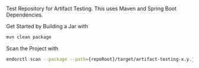 Test Repository for Artifact Testing.
This uses Maven and Spring Boot Dependencies.

Get Started by Building a Jar with
   ```bash
   mvn clean package
   ```

Scan the Project with
   ```bash
   endorctl scan --package --path={repoRoot}/target/artifact-testing-x.y.jar --project-name=java-artifact-scan
   ```

